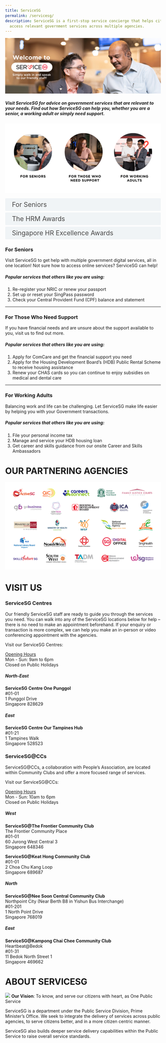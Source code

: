 ```yaml
---
title: ServiceSG
permalink: /servicesg/
description: ServiceSG is a first-stop service concierge that helps citizens
  access relevant government services across multiple agencies.
---
```

![](/images/ServiceSG/servicesg-website-title-image.png)

##### Visit ServiceSG for advice on government services that are relevant to your needs. Find out how ServiceSG can help you, whether you are a senior, a working adult or simply need support.

![](/images/ServiceSG/servicesg-website-personas.png)

<style>

input {
	display: none;
}
label {
	display: block;
	padding: 8px 22px;
	margin: 0 0 5px 0;
	cursor: pointor;
	background: #F0F4F6;
	border-radius: 3px;
	color: #484848;
	transition: ease .5s;
	font-size: 1.5em;
}

label:hover {
	background: #004169;
	color: #FFF;
}

.accordion-content {
	/* background: #E2E5F6; */
	padding: 10px 0px 30px 30px;
	/* border: 1px solid #484848; */
	margin: 0 0 1px 0;
	border-radius: 3px;
}

input + label + .accordion-content {
	display: none;
}

input:checked + label + .accordion-content {
	display: none;
}

input:checked + label + .accordion-content {
	display: block;
}

</style>


<div><input id="title2" type="checkbox"><label for="title2">For Seniors</label>
	<div class="accordion-content">
		<p>Digital Services Award is an annual award event organised by GovTech that aims to recognise Singapore Government agencies for their outstanding achievement and commitment to maintaining excellent digital service standards for members of the public.</p>
<p>In 2022, PSD has been awarded the Best Functionality (Medium agency), which recognises agencies who scored highest overall score for Informational Services in the areas of Search Engine Optimisation, Accessibility and Page Load Time.</p>
	</div>
	<input id="title3" type="checkbox"><label for="title3">The HRM Awards</label>
	<div class="accordion-content">
		<p>The HRM Awards by HRM Asia rewards and celebrates ‘Great HR’. In 2015, Ms Yong Ying-I, Permanent Secretary, Public Service Division, Prime Minister’s Office received the Champion of HR award - an award that recognises individuals who are champions of change in their organisations with a strong track record in supporting and driving HR strategies and initiatives from the top. PSD clinched the award for Best Mature and Re-Employment Practices and received Special Recognitions for STJobs Award for Best Employer Branding and Best HR Team.</p>
	</div>
	<input id="title4" type="checkbox"><label for="title4">Singapore HR Excellence Awards</label>
	<div class="accordion-content">
		<p>PSD clinched two awards - a Silver in Excellence in HR Social Media, and Silver in Excellence in Employer Branding from a strong pool of finalists which included Singtel, DBS Bank, IPG Mediabrands and Deloitte&amp;Touche LLP. The awards, by Human Resources Magazine, bring together industry leaders to celebrate excellence in the HR profession.</p>
	</div>
	</div>

### **For Seniors**

Visit ServiceSG to get help with multiple government digital services, all in one location! Not sure how to access online services? ServiceSG can help!

##### **Popular services that others like you are using:**

1.  Re-register your NRIC or renew your passport
2.  Set up or reset your SingPass password
3.  Check your Central Provident Fund (CPF) balance and statement

<hr>

### **For Those Who Need Support**

If you have financial needs and are unsure about the support available to you, visit us to find out more.

##### **Popular services that others like you are using:**

1.  Apply for ComCare and get the financial support you need
2.  Apply for the Housing Development Board’s (HDB) Public Rental Scheme to receive housing assistance
3.  Renew your CHAS cards so you can continue to enjoy subsidies on medical and dental care

<hr>

### **For Working Adults**

Balancing work and life can be challenging. Let ServiceSG make life easier by helping you with your Government transactions.

##### **Popular services that others like you are using:**

1.  File your personal income tax
2.  Manage and service your HDB housing loan
3.  Get career and skills guidance from our onsite Career and Skills Ambassadors

# OUR PARTNERING AGENCIES
![](/images/ServiceSG/servicesg-website-partnering-agencies.png)

# VISIT US
### **ServiceSG Centres**

Our friendly ServiceSG staff are ready to guide you through the services you need. You can walk into any of the ServiceSG locations below for help – there is no need to make an appointment beforehand. If your enquiry or transaction is more complex, we can help you make an in-person or video conferencing appointment with the agencies.

Visit our ServiceSG Centres:<br>

<u>Opening Hours</u><br>
Mon - Sun: 9am to 6pm  
Closed on Public Holidays

##### **North-East**

**ServiceSG Centre One Punggol** <br>
#01-01  
1 Punggol Drive  
Singapore 828629

##### **East**

**ServiceSG Centre Our Tampines Hub**<br>
#01-21  
1 Tampines Walk  
Singapore 528523

### **ServiceSG@CCs**

ServiceSG@CCs, a collaboration with People’s Association, are located within Community Clubs and offer a more focused range of services.

Visit our ServiceSG@CCs:

<u>Opening Hours</u><br>
Mon - Sun: 10am to 6pm  
Closed on Public Holidays

##### **West**

**ServiceSG@The Frontier Community Club** <br> 
The Frontier Community Place  
#01-01  
60 Jurong West Central 3  
Singapore 648346

**ServiceSG@Keat Hong Community Club** <br>
#01-01  
2 Choa Chu Kang Loop  
Singapore 689687

##### **North**

**ServiceSG@Nee Soon Central Community Club** <br> 
Northpoint City (Near Berth B8 in Yishun Bus Interchange)  
#01-201  
1 North Point Drive  
Singapore 768019

##### **East**

**ServiceSG@Kampong Chai Chee Community Club**<br> 
Heartbeat@Bedok  
#01-31  
11 Bedok North Street 1  
Singapore 469662

# ABOUT SERVICESG
![](/images/ServiceSG/servicesg-logo.png)
**Our Vision**: To know, and serve our citizens with heart, as One Public Service

ServiceSG is a department under the Public Service Division, Prime Minister’s Office. We seek to integrate the delivery of services across public agencies, to serve citizens better, and in a more citizen centric manner.

ServiceSG also builds deeper service delivery capabilities within the Public Service to raise overall service standards.